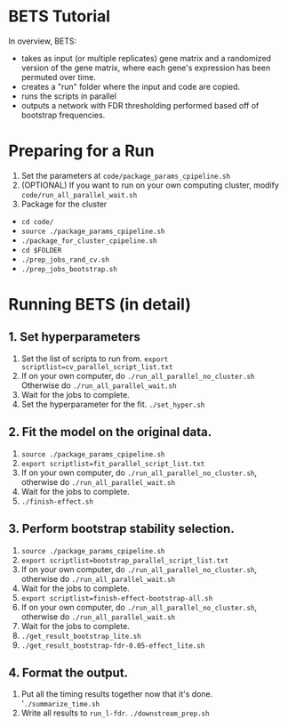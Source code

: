 # BETS Tutorial

In overview, BETS:

* takes as input (or multiple replicates) gene matrix and a randomized version of the gene matrix, where each gene's expression has been permuted over time.
* creates a "run" folder where the input and code are copied.
* runs the scripts in parallel
* outputs a network with FDR thresholding performed based off of bootstrap frequencies.


# Preparing for a Run

1. Set the parameters at `code/package_params_cpipeline.sh`
1. (OPTIONAL) If you want to run on your own computing cluster, modify `code/run_all_parallel_wait.sh`
1. Package for the cluster
  * `cd code/`
  * `source ./package_params_cpipeline.sh`
  * `./package_for_cluster_cpipeline.sh`
  * `cd $FOLDER`
  * `./prep_jobs_rand_cv.sh`
  * `./prep_jobs_bootstrap.sh`

# Running BETS (in detail)

## 1. Set hyperparameters
1. Set the list of scripts to run from. `export scriptlist=cv_parallel_script_list.txt`
1. If on your own computer, do `./run_all_parallel_no_cluster.sh`
   Otherwise do `./run_all_parallel_wait.sh`
1. Wait for the jobs to complete.
1. Set the hyperparameter for the fit. `./set_hyper.sh`

## 2. Fit the model on the original data.
1. `source ./package_params_cpipeline.sh`
1. `export scriptlist=fit_parallel_script_list.txt`
1. If on your own computer, do `./run_all_parallel_no_cluster.sh`, otherwise do `./run_all_parallel_wait.sh`
1. Wait for the jobs to complete.
1. `./finish-effect.sh`

## 3. Perform bootstrap stability selection.
1. `source ./package_params_cpipeline.sh`
1. `export scriptlist=bootstrap_parallel_script_list.txt`
1. If on your own computer, do `./run_all_parallel_no_cluster.sh`, otherwise do `./run_all_parallel_wait.sh`
1. Wait for the jobs to complete.
1. `export scriptlist=finish-effect-bootstrap-all.sh`
1. If on your own computer, do `./run_all_parallel_no_cluster.sh`, otherwise do `./run_all_parallel_wait.sh`
1. Wait for the jobs to complete.
1. `./get_result_bootstrap_lite.sh`
1. `./get_result_bootstrap-fdr-0.05-effect_lite.sh`

## 4. Format the output.
1. Put all the timing results together now that it's done. '`./summarize_time.sh`
1. Write all results to `run_l-fdr`. `./downstream_prep.sh`

